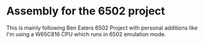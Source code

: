 # Assembly for the 6502 project 
This is mainly following Ben Eaters 6502 Project with personal additions like I'm using a W65C816 CPU which runs in 6502 emulation mode.

